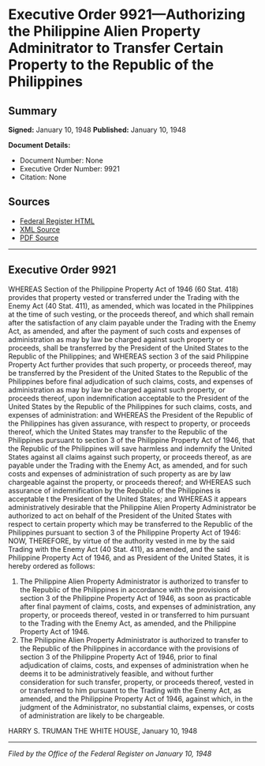 # Executive Order 9921—Authorizing the Philippine Alien Property Adminitrator to Transfer Certain Property to the Republic of the Philippines

## Summary

**Signed:** January 10, 1948
**Published:** January 10, 1948

**Document Details:**
- Document Number: None
- Executive Order Number: 9921
- Citation: None

## Sources
- [Federal Register HTML](https://www.presidency.ucsb.edu/documents/executive-order-9921-authorizing-the-philippine-alien-property-adminitrator-transfer)
- [XML Source](None)
- [PDF Source](None)

---

## Executive Order 9921

WHEREAS Section of the Philippine Property Act of 1946 (60 Stat. 418) provides that property vested or transferred under the Trading with the Enemy Act (40 Stat. 411), as amended, which was located in the Philippines at the time of such vesting, or the proceeds thereof, and which shall remain after the satisfaction of any claim payable under the Trading with the Enemy Act, as amended, and after the payment of such costs and expenses of administration as may by law be charged against such property or proceeds, shall be transferred by the President of the United States to the Republic of the Philippines; and
WHEREAS section 3 of the said Philippine Property Act further provides that such property, or proceeds thereof, may be transferred by the President of the United States to the Republic of the Philippines before final adjudication of such claims, costs, and expenses of administration as may by law be charged against such property, or proceeds thereof, upon indemnification acceptable to the President of the United States by the Republic of the Philippines for such claims, costs, and expenses of administration: and
WHEREAS the President of the Republic of the Philippines has given assurance, with respect to property, or proceeds thereof, which the United States may transfer to the Republic of the Philippines pursuant to section 3 of the Philippine Property Act of 1946, that the Republic of the Philippines will save harmless and indemnify the United States against all claims against such property, or proceeds thereof, as are payable under the Trading with the Enemy Act, as amended, and for such costs and expenses of administration of such property as are by law chargeable against the property, or proceeds thereof; and
WHEREAS such assurance of indemnification by the Republic of the Philippines is acceptable t the President of the United States; and
WHEREAS it appears administratively desirable that the Philippine Alien Property Administrator be authorized to act on behalf of the President of the United States with respect to certain property which may be transferred to the Republic of the Philippines pursuant to section 3 of the Philippine Property Act of 1946:
NOW, THEREFORE, by virtue of the authority vested in me by the said Trading with the Enemy Act (40 Stat. 411), as amended, and the said Philippine Property Act of 1946, and as President of the United States, it is hereby ordered as follows:
1. The Philippine Alien Property Administrator is authorized to transfer to the Republic of the Philippines in accordance with the provisions of section 3 of the Philippine Property Act of 1946, as soon as practicable after final payment of claims, costs, and expenses of administration, any property, or proceeds thereof, vested in or transferred to him pursuant to the Trading with the Enemy Act, as amended, and the Philippine Property Act of 1946.
2. The Philippine Alien Property Administrator is authorized to transfer to the Republic of the Philippines in accordance with the provisions of section 3 of the Philippine Property Act of 1946, prior to final adjudication of claims, costs, and expenses of administration when he deems it to be administratively feasible, and without further consideration for such transfer, property, or proceeds thereof, vested in or transferred to him pursuant to the Trading with the Enemy Act, as amended, and the Philippine Property Act of 1946, against which, in the judgment of the Administrator, no substantial claims, expenses, or costs of administration are likely to be chargeable.

HARRY S. TRUMAN
THE WHITE HOUSE,
January 10, 1948

---

*Filed by the Office of the Federal Register on January 10, 1948*
